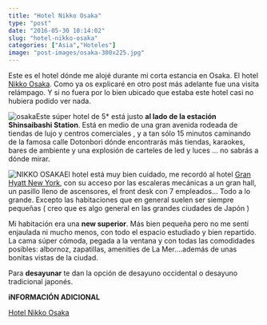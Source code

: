 ```yaml
---
title: "Hotel Nikko Osaka"
type: "post"
date: "2016-05-30 10:14:02"
slug: "hotel-nikko-osaka"
categories: ["Asia","Hoteles"]
image: "post-images/osaka-300x225.jpg"
---
```


Este es el hotel dónde me alojé durante mi corta estancia en Osaka. El hotel [Nikko Osaka](http://www.booking.com/hotel/jp/nikko-osaka.html?aid=1294466&no_rooms=1&group_adults=1). Como ya os explicaré en otro post más adelante fue una visita relámpago. Y si no fuera por lo bien ubicado que estaba este hotel casi no hubiera podido ver nada.



![osaka](post-images/osaka-300x225.jpg)Este súper hotel de 5* está justo **al lado de la estación Shinsaibashi Station**. Está en medio de una gran avenida rodeada de tiendas de lujo y centros comerciales , y a tan sólo 15 minutos caminando de la famosa calle Dotonbori dónde encontrarás más tiendas, karaokes, bares de ambiente y una explosión de carteles de led y luces ... no sabrás a dónde mirar.



![NIKKO OSAKA](post-images/NIKKO-OSAKA-300x225.jpg)El hotel está muy bien cuidado, me recordó al hotel [Gran Hyatt New York](http://www.missviajes.com/hotel-gran-hyatt-new-york-517146/), con su acceso por las escaleras mecánicas a un gran hall, un pasillo lleno de ascensores, el front desk con 7 empleados... Todo a lo grande. Excepto las habitaciones que en general suelen ser siempre pequeñas ( creo que es algo general en las grandes ciudades de Japón )



Mi habitación era una **new superior**. Más bien pequeña pero no me sentí enjaulada ni mucho menos, con todo el espacio estudiado y bien repartido. La cama súper cómoda, pegada a la ventana y con todas las comodidades posibles: albornoz, zapatillas, amenities de La Mer....además de unas bonitas vistas de la ciudad.

Para **desayunar** te dan la opción de desayuno occidental o desayuno tradicional japonés.



**iNFORMACIÓN ADICIONAL**



[Hotel Nikko Osaka](http://www.hno.co.jp/english/)